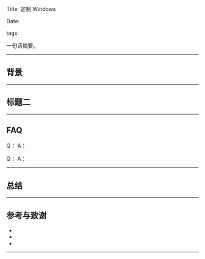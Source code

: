 Title:  定制 Windows

Date: 

tags: 


一句话摘要。

<!-- more -->



---

## 背景





---

## 标题二





---
## FAQ
Q：
A：

Q：
A：

---

## 总结

---

## 参考与致谢
* []()
* []()
* []()

---